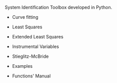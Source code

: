 ﻿System Identification Toolbox developed in Python.

- Curve fitting

- Least Squares

- Extended Least Squares

- Instrumental Variables

- Stieglitz-McBride

- Examples

- Functions' Manual 

